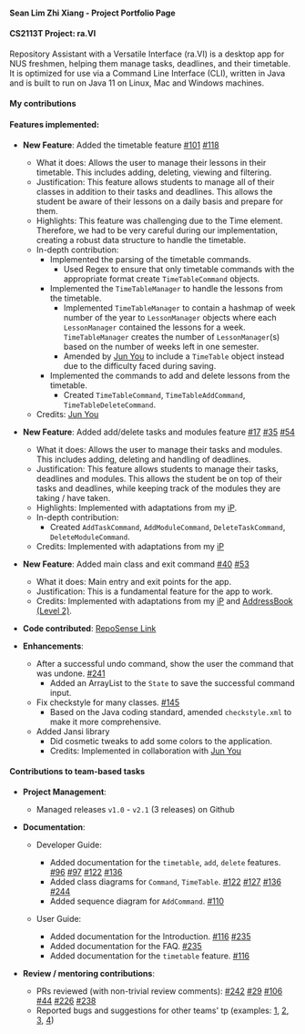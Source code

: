 #### Sean Lim Zhi Xiang - Project Portfolio Page

#### CS2113T Project: ra.VI

Repository Assistant with a Versatile Interface (ra.VI) is a desktop app for NUS freshmen, helping them manage tasks, deadlines, and their timetable. It is optimized for use via a Command Line Interface (CLI), written in Java and is built to run on Java 11 on Linux, Mac and Windows machines.

#### My contributions

#### Features implemented:

* **New Feature**: Added the timetable feature [#101](https://github.com/AY2021S1-CS2113T-T09-2/tp/pull/101) [#118](https://github.com/AY2021S1-CS2113T-T09-2/tp/pull/118)
    * What it does: Allows the user to manage their lessons in their timetable. This includes adding, deleting, viewing and filtering.
    * Justification: This feature allows students to manage all of their classes in addition to their tasks and deadlines. This allows the student be aware of their lessons on a daily basis and prepare for them.
    * Highlights: This feature was challenging due to the Time element. Therefore, we had to be very careful during our implementation, creating a robust data structure to handle the timetable.
    * In-depth contribution:
        * Implemented the parsing of the timetable commands.
            * Used Regex to ensure that only timetable commands with the appropriate format create `TimeTableCommand` objects.
        * Implemented the `TimeTableManager` to handle the lessons from the timetable.
            * Implemented `TimeTableManager` to contain a hashmap of week number of the year to `LessonManager` objects where each `LessonManager` contained the lessons for a week.\
            `TimeTableManager` creates the number of `LessonManager`(s) based on the number of weeks left in one semester.
            * Amended by [Jun You](https://ay2021s1-cs2113t-t09-2.github.io/tp/team/f0fz.html) to include a `TimeTable` object instead due to the difficulty faced during saving.
        * Implemented the commands to add and delete lessons from the timetable.
            * Created `TimeTableCommand`, `TimeTableAddCommand`, `TimeTableDeleteCommand`.
    * Credits: [Jun You](https://ay2021s1-cs2113t-t09-2.github.io/tp/team/f0fz.html)

* **New Feature**: Added add/delete tasks and modules feature [#17](https://github.com/AY2021S1-CS2113T-T09-2/tp/pull/17) [#35](https://github.com/AY2021S1-CS2113T-T09-2/tp/pull/35) [#54](https://github.com/AY2021S1-CS2113T-T09-2/tp/pull/54)
    * What it does: Allows the user to manage their tasks and modules. This includes adding, deleting and handling of deadlines.
    * Justification: This feature allows students to manage their tasks, deadlines and modules. This allows the student be on top of their tasks and deadlines, while keeping track of the modules they are taking / have taken.
    * Highlights: Implemented with adaptations from my [iP](https://github.com/Aseanseen/ip).
    * In-depth contribution:
        * Created `AddTaskCommand`, `AddModuleCommand`, `DeleteTaskCommand`, `DeleteModuleCommand`.
    * Credits: Implemented with adaptations from my [iP](https://github.com/Aseanseen/ip)

* **New Feature**: Added main class and exit command [#40](https://github.com/AY2021S1-CS2113T-T09-2/tp/pull/40) [#53](https://github.com/AY2021S1-CS2113T-T09-2/tp/pull/53)
    * What it does: Main entry and exit points for the app.
    * Justification: This is a fundamental feature for the app to work.
    * Credits: Implemented with adaptations from my [iP](https://github.com/Aseanseen/ip) and [AddressBook (Level 2)](https://se-education.org/addressbook-level2/).
    
* **Code contributed**: [RepoSense Link](https://nus-cs2113-ay2021s1.github.io/tp-dashboard/#breakdown=true&search=aseanseen)

* **Enhancements**:

    * After a successful undo command, show the user the command that was undone. [#241](https://github.com/AY2021S1-CS2113T-T09-2/tp/pull/241)
        * Added an ArrayList to the `State` to save the successful command input.
    * Fix checkstyle for many classes. [#145](https://github.com/AY2021S1-CS2113T-T09-2/tp/pull/145)
        * Based on the Java coding standard, amended `checkstyle.xml` to make it more comprehensive.
    * Added Jansi library
        * Did cosmetic tweaks to add some colors to the application.
        * Credits: Implemented in collaboration with [Jun You](https://ay2021s1-cs2113t-t09-2.github.io/tp/team/f0fz.html)

#### Contributions to team-based tasks

* **Project Management**:

    * Managed releases `v1.0` - `v2.1` (3 releases) on Github

* **Documentation**:

    * Developer Guide:
        * Added documentation for the `timetable`, `add`, `delete` features. [#96](https://github.com/AY2021S1-CS2113T-T09-2/tp/pull/96) [#97](https://github.com/AY2021S1-CS2113T-T09-2/tp/pull/97) [#122](https://github.com/AY2021S1-CS2113T-T09-2/tp/pull/122) [#136](https://github.com/AY2021S1-CS2113T-T09-2/tp/pull/136)
        * Added class diagrams for `Command`, `TimeTable`. [#122](https://github.com/AY2021S1-CS2113T-T09-2/tp/pull/122) [#127](https://github.com/AY2021S1-CS2113T-T09-2/tp/pull/127) [#136](https://github.com/AY2021S1-CS2113T-T09-2/tp/pull/136) [#244](https://github.com/AY2021S1-CS2113T-T09-2/tp/pull/244)
        * Added sequence diagram for `AddCommand`. [#110](https://github.com/AY2021S1-CS2113T-T09-2/tp/pull/110)
    
    * User Guide:
        * Added documentation for the Introduction. [#116](https://github.com/AY2021S1-CS2113T-T09-2/tp/pull/116) [#235](https://github.com/AY2021S1-CS2113T-T09-2/tp/pull/235)
        * Added documentation for the FAQ. [#235](https://github.com/AY2021S1-CS2113T-T09-2/tp/pull/235)
        * Added documentation for the `timetable` feature. [#116](https://github.com/AY2021S1-CS2113T-T09-2/tp/pull/116)

* **Review / mentoring contributions**:

    * PRs reviewed (with non-trivial review comments): [#242](https://github.com/AY2021S1-CS2113T-T09-2/tp/pull/242) [#29](https://github.com/AY2021S1-CS2113T-T09-2/tp/pull/29) [#106](https://github.com/AY2021S1-CS2113T-T09-2/tp/pull/106) [#44](https://github.com/AY2021S1-CS2113T-T09-2/tp/pull/44) [#226](https://github.com/AY2021S1-CS2113T-T09-2/tp/pull/226) [#238](https://github.com/AY2021S1-CS2113T-T09-2/tp/pull/238)
    * Reported bugs and suggestions for other teams' tp (examples: [1](https://github.com/Aseanseen/ped/issues), [2](https://github.com/AY2021S1-CS2113T-T09-4/tp/issues/282), [3](https://github.com/AY2021S1-CS2113T-T09-4/tp/issues/289), [4](https://github.com/AY2021S1-CS2113T-T09-4/tp/issues/288))